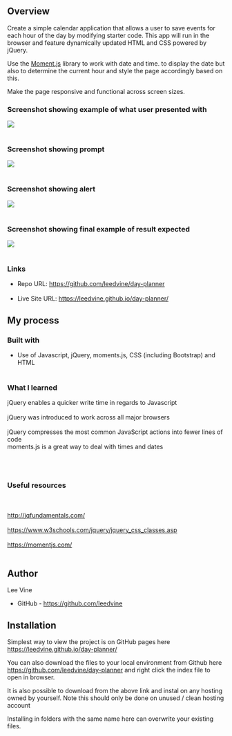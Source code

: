 ## Overview

Create a simple calendar application that allows a user to save events for each hour of the day by modifying starter code. This app will run in the browser and feature dynamically updated HTML and CSS powered by jQuery.

Use the [Moment.js](https://momentjs.com/) library to work with date and time. to display the date but also to determine the current hour and style the page accordingly based on this.

Make the page responsive and functional across screen sizes.


### Screenshot showing example of what user presented with

![](./assets/images/start-screen.jpg)
<br><br>

### Screenshot showing prompt
![](./assets/images/prompt.jpg)
<br><br>

### Screenshot showing alert
![](./assets/images/alert.jpg)
<br><br>

### Screenshot showing final example of result expected
![](./assets/images/result.jpg)
<br><br>

### Links

- Repo URL: https://github.com/leedvine/day-planner
<br><br>
- Live Site URL: https://leedvine.github.io/day-planner/

## My process

### Built with

- Use of Javascript, jQuery, moments.js, CSS (including Bootstrap) and HTML
<br><br>
### What I learned

jQuery enables a quicker write time in regards to Javascript
<br><br>
jQuery was introduced to work across all major browsers
<br><br>
jQuery compresses the most common JavaScript actions into fewer lines of code
<br>
moments.js is a great way to deal with times and dates

<br><br>
### Useful resources
<br><br>
http://jqfundamentals.com/
<br><br>
https://www.w3schools.com/jquery/jquery_css_classes.asp
<br><br>
https://momentjs.com/
<br><br>
## Author
  Lee Vine
- GitHub - https://github.com/leedvine

## Installation

Simplest way to view the project is on GitHub pages here https://leedvine.github.io/day-planner/

You can also download the files to your local environment from Github here https://github.com/leedvine/day-planner and right click the index file to open in browser.

It is also possible to download from the above link and instal on any hosting owned by yourself. Note this should only be done on unused / clean hosting account 

Installing in folders with the same name here can overwrite your existing files.


